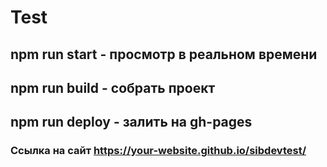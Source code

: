 # Test

## npm run start - просмотр в реальном времени

## npm run build - собрать проект

## npm run deploy - залить на gh-pages

### Ссылка на сайт https://your-website.github.io/sibdevtest/
